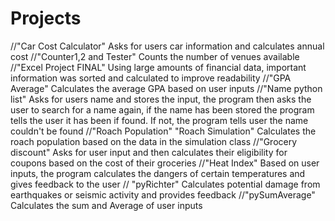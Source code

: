 # Projects
//"Car Cost Calculator" Asks for users car information and calculates annual cost
//"Counter1,2 and Tester" Counts the number of venues available
//"Excel Project FINAL" Using large amounts of financial data, important information was sorted and calculated to improve readability
//"GPA Average" Calculates the average GPA based on user inputs
//"Name python list" Asks for users name and stores the input, the program then asks the user to search for a name again, if the name has been stored the program tells the user it has been if found. If not, the program tells user the name couldn't be found
//"Roach Population" "Roach Simulation" Calculates the roach population based on the data in the simulation class
//"Grocery discount" Asks for user input and then calculates their eligibility for coupons based on the cost of their groceries
//"Heat Index" Based on user inputs, the program calculates the dangers of certain temperatures and gives feedback to the user
// "pyRichter" Calculates potential damage from earthquakes or seismic activity and provides feedback
//"pySumAverage" Calculates the sum and Average of user inputs
